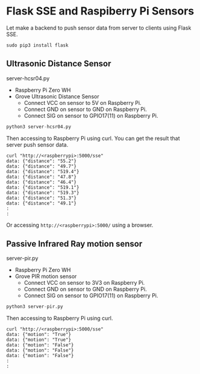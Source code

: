 # Flask SSE and Raspiberry Pi Sensors

Let make a backend to push sensor data from server to clients using Flask SSE.

```shell
sudo pip3 install flask
```

## Ultrasonic Distance Sensor

server-hcsr04.py

- Raspberry Pi Zero WH
- Grove Ultrasonic Distance Sensor
  - Connect VCC on sensor to 5V on Raspberry Pi.
  - Connect GND on sensor to GND on Raspberry Pi.
  - Connect SIG on sensor to GPIO17(11) on Raspberry Pi.

```python
python3 server-hcsr04.py
```

Then accessing to Raspberry Pi using curl. You can get the result that server push sensor data.

```shell
curl "http://<raspberrypi>:5000/sse"
data: {"distance": "55.2"}
data: {"distance": "49.7"}
data: {"distance": "519.4"}
data: {"distance": "47.8"}
data: {"distance": "46.4"}
data: {"distance": "519.1"}
data: {"distance": "519.3"}
data: {"distance": "51.3"}
data: {"distance": "49.1"}
:
:
```

Or accessing `http://<raspberrypi>:5000/` using a browser.

## Passive Infrared Ray motion sensor

server-pir.py

- Raspberry Pi Zero WH
- Grove PIR motion sensor
  - Connect VCC on sensor to 3V3 on Raspberry Pi.
  - Connect GND on sensor to GND on Raspberry Pi.
  - Connect SIG on sensor to GPIO17(11) on Raspberry Pi.

```python
python3 server-pir.py
```

Then accessing to Raspberry Pi using curl.

```shell
curl "http://<raspberrypi>:5000/sse"
data: {"motion": "True"}
data: {"motion": "True"}
data: {"motion": "False"}
data: {"motion": "False"}
data: {"motion": "False"}
:
:
```
